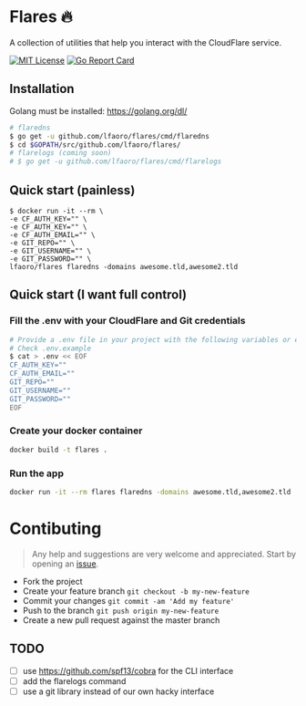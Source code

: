 # Flares 🔥

A collection of utilities that help you interact with the CloudFlare service.

[![MIT License](https://img.shields.io/badge/license-MIT-blue.svg?style=flat)](LICENSE)
[![Go Report Card](https://goreportcard.com/badge/github.com/lfaoro/flares)](https://goreportcard.com/report/github.com/lfaoro/flares)

## Installation
Golang must be installed: https://golang.org/dl/
```bash
# flaredns
$ go get -u github.com/lfaoro/flares/cmd/flaredns
$ cd $GOPATH/src/github.com/lfaoro/flares/
# flarelogs (coming soon)
# $ go get -u github.com/lfaoro/flares/cmd/flarelogs
```

## Quick start (painless)
```
$ docker run -it --rm \
-e CF_AUTH_KEY="" \
-e CF_AUTH_KEY="" \
-e CF_AUTH_EMAIL="" \
-e GIT_REPO="" \
-e GIT_USERNAME="" \
-e GIT_PASSWORD="" \
lfaoro/flares flaredns -domains awesome.tld,awesome2.tld
```

## Quick start (I want full control)
### Fill the .env with your CloudFlare and Git credentials
```bash
# Provide a .env file in your project with the following variables or export them.
# Check .env.example
$ cat > .env << EOF
CF_AUTH_KEY=""
CF_AUTH_EMAIL=""
GIT_REPO=""
GIT_USERNAME=""
GIT_PASSWORD=""
EOF
```
### Create your docker container
```bash
docker build -t flares .
```
### Run the app
```bash
docker run -it --rm flares flaredns -domains awesome.tld,awesome2.tld
```

# Contibuting
> Any help and suggestions are very welcome and appreciated. Start by opening an [issue](https://github.com/lfaoro/flares/issues/new).

- Fork the project
- Create your feature branch `git checkout -b my-new-feature`
- Commit your changes `git commit -am 'Add my feature'`
- Push to the branch `git push origin my-new-feature`
- Create a new pull request against the master branch

## TODO
- [ ] use https://github.com/spf13/cobra for the CLI interface
- [ ] add the flarelogs command
- [ ] use a git library instead of our own hacky interface
